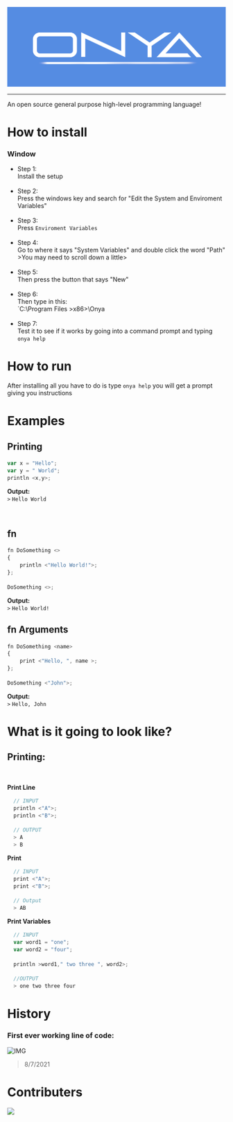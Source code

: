 ![BANNER](docs/img/banner.png)
<hr>

 An open source general purpose high-level programming language!

# How to install
### **Window**
- Step 1: <br> Install the setup <br><br>
- Step 2: <br> Press the windows key and search for "Edit the System and Enviroment Variables"<br><br>
- Step 3: <br> Press `Enviroment Variables` <br><br>
- Step 4: <br> Go to where it says "System Variables" and double click the word "Path"  >You may need to scroll down a little> <br><br>
- Step 5: <br> Then press the button that says "New"<br><br>
- Step 6:<br>Then type in this: <br> `C:\Program Files  >x86>\Onya<br><br>
- Step 7: <br> Test it to see if it works by going into a command prompt and typing `onya help`


# How to run
After installing all you have to do is type `onya help` you will get a prompt giving you instructions

 # Examples

 ## Printing

 ```javascript
 var x = "Hello";
 var y = " World";
 println <x,y>;
 ```
 **Output:**<br>
 `>` `Hello World`

<br>

## fn
```javascript
fn DoSomething <>
{
    println <"Hello World!">;
};

DoSomething <>;
```
 **Output:** <br>
 `>` `Hello World!`

 ## fn Arguments
```javascript
fn DoSomething <name>
{
    print <"Hello, ", name >;
};

DoSomething <"John">;
```
 **Output:**<br>
 `>` `Hello, John`

 # What is it going to look like?

## Printing:
<br>

**Print Line**
```js
  // INPUT
  println <"A">;
  println <"B">;

  // OUTPUT
  > A
  > B
```
**Print**
```js
  // INPUT
  print <"A">;
  print <"B">;

  // Output
  > AB
```

**Print Variables**
```js
  // INPUT
  var word1 = "one";
  var word2 = "four";

  println >word1," two three ", word2>;

  //OUTPUT
  > one two three four
```
# History

### **First ever working line of code:**
![IMG](https://i.imgur.com/BbSbNWR_d.webp?maxwidth=760&fidelity=grand)
> 8/7/2021
 # Contributers
 
 
<a href="https://github.com/TechPenguineer/Onya/graphs/contributors">
  <img src="https://contrib.rocks/image?repo=TechPenguineer/Onya" />
</a>



